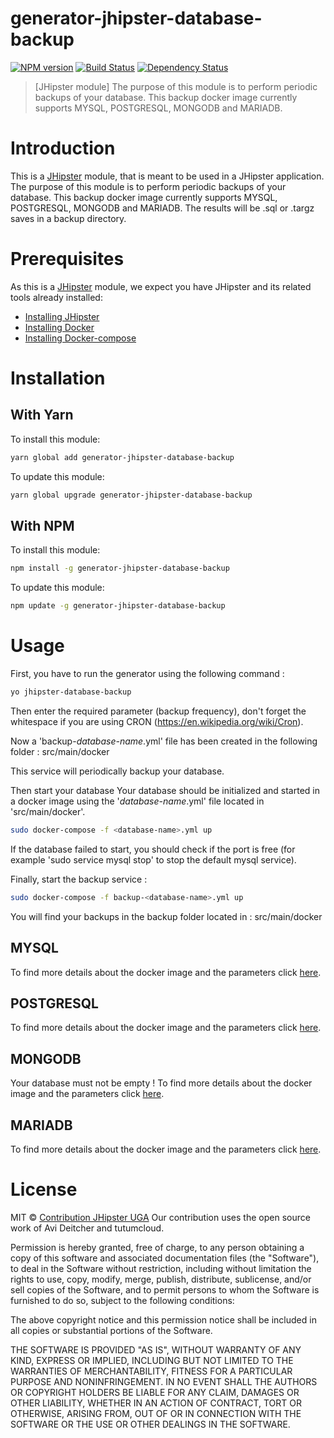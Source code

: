 # generator-jhipster-database-backup
[![NPM version][npm-image]][npm-url] [![Build Status][travis-image]][travis-url] [![Dependency Status][daviddm-image]][daviddm-url]
> [JHipster module] The purpose of this module is to perform periodic backups of your database. This backup docker image currently supports MYSQL, POSTGRESQL, MONGODB and MARIADB.

# Introduction

This is a [JHipster](http://jhipster.github.io/) module, that is meant to be used in a JHipster application. The purpose of this module is to perform periodic backups of your database. This backup docker image currently supports MYSQL, POSTGRESQL, MONGODB and MARIADB.
The results will be .sql or .targz saves in a backup directory.

# Prerequisites

As this is a [JHipster](http://jhipster.github.io/) module, we expect you have JHipster and its related tools already installed:

- [Installing JHipster](https://jhipster.github.io/installation.html)
- [Installing Docker](https://docs.docker.com/install/)
- [Installing Docker-compose](https://docs.docker.com/compose/install/)

# Installation

## With Yarn

To install this module:

```bash
yarn global add generator-jhipster-database-backup
```

To update this module:

```bash
yarn global upgrade generator-jhipster-database-backup
```

## With NPM

To install this module:

```bash
npm install -g generator-jhipster-database-backup
```

To update this module:

```bash
npm update -g generator-jhipster-database-backup
```

# Usage

First, you have to run the generator using the following command :

```bash
yo jhipster-database-backup
```

Then enter the required parameter (backup frequency), don't forget the whitespace if you are using CRON (https://en.wikipedia.org/wiki/Cron).

Now a 'backup-_database-name_.yml' file has been created in the following folder : src/main/docker

This service will periodically backup your database.

Then start your database
Your database should be initialized and started in a docker image using the '_database-name_.yml' file located in 'src/main/docker'.
```bash
sudo docker-compose -f <database-name>.yml up
```
If the database failed to start, you should check if the port is free (for example 'sudo service mysql stop' to stop the default mysql service).

Finally, start the backup service :

```bash
sudo docker-compose -f backup-<database-name>.yml up
```

You will find your backups in the backup folder located in : src/main/docker

## MYSQL

To find more details about the docker image and the parameters click [here](https://hub.docker.com/r/deitch/mysql-backup).

## POSTGRESQL

To find more details about the docker image and the parameters click [here](https://hub.docker.com/r/contributionjhipster/docker-pg_dump).

## MONGODB

Your database must not be empty !
To find more details about the docker image and the parameters click [here](https://github.com/tutumcloud/mongodb-backup/tree/master).


## MARIADB

To find more details about the docker image and the parameters click [here]( https://hub.docker.com/r/deitch/mysql-backup).


# License

MIT © [Contribution JHipster UGA](https://github.com/contribution-jhipster-uga/)
Our contribution uses the open source work of Avi Deitcher and tutumcloud.

Permission is hereby granted, free of charge, to any person obtaining a copy of this software and associated documentation files (the "Software"), to deal in the Software without restriction, including without limitation the rights to use, copy, modify, merge, publish, distribute, sublicense, and/or sell copies of the Software, and to permit persons to whom the Software is furnished to do so, subject to the following conditions:

The above copyright notice and this permission notice shall be included in all copies or substantial portions of the Software.

THE SOFTWARE IS PROVIDED "AS IS", WITHOUT WARRANTY OF ANY KIND, EXPRESS OR IMPLIED, INCLUDING BUT NOT LIMITED TO THE WARRANTIES OF MERCHANTABILITY, FITNESS FOR A PARTICULAR PURPOSE AND NONINFRINGEMENT. IN NO EVENT SHALL THE AUTHORS OR COPYRIGHT HOLDERS BE LIABLE FOR ANY CLAIM, DAMAGES OR OTHER LIABILITY, WHETHER IN AN ACTION OF CONTRACT, TORT OR OTHERWISE, ARISING FROM, OUT OF OR IN CONNECTION WITH THE SOFTWARE OR THE USE OR OTHER DEALINGS IN THE SOFTWARE.

[npm-image]: https://img.shields.io/npm/v/generator-jhipster-database-backup.svg
[npm-url]: https://npmjs.org/package/generator-jhipster-database-backup
[travis-image]: https://travis-ci.org/contribution-jhipster-uga/generator-jhipster-database-backup.svg?branch=master
[travis-url]: https://travis-ci.org/contribution-jhipster-uga/generator-jhipster-database-backup
[daviddm-image]: https://david-dm.org/contribution-jhipster-uga/generator-jhipster-database-backup.svg?theme=shields.io
[daviddm-url]: https://david-dm.org/contribution-jhipster-uga/generator-jhipster-database-backup
